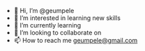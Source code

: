 - 👋 Hi, I’m @geumpele
- 👀 I’m interested in learning new skills
- 🌱 I’m currently learning 
- 💞️ I’m looking to collaborate on 
- 📫 How to reach me geumpele@gmail.com

<!---
geumpele/geumpele is a ✨ special ✨ repository because its `README.md` (this file) appears on your GitHub profile.
You can click the Preview link to take a look at your changes.
--->
